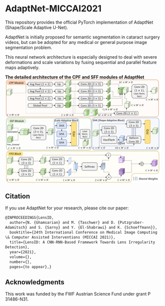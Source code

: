 # AdaptNet-MICCAI2021
This repository provides the official PyTorch implementation of AdaptNet (Shape/Scale Adaptive U-Net).

AdaptNet is initially proposed for semantic segmentation in cataract surgery videos, but can be adopted for any medical or general purpose image segmentation problem.

This neural network architecture is especially designed to deal with severe deformations and scale variations by fusing sequential and parallel feature maps adaptively.

**The detailed architecture of the CPF and SFF modules of AdaptNet**
<img src="./Network-Architecture-Images/BD8.png" alt="The detailed architecture of the CPF and SFF modules of AdaptNet." width="700">

## Citation
If you use AdaptNet for your research, please cite our paper:

```
@INPROCEEDINGS{LensID,
  author={N. {Ghamsarian} and M. {Taschwer} and D. {Putzgruber-Adamitsch} and S. {Sarny} and Y. {El-Shabrawi} and K. {Schoeffmann}},
  booktitle={24th International Conference on Medical Image Computing \& Computer Assisted Interventions (MICCAI 2021)}, 
  title={LensID: A CNN-RNN-Based Framework Towards Lens Irregularity Detection}, 
  year={2021},
  volume={},
  number={},
  pages={to appear},}
```

## Acknowledgments

This work was funded by the FWF Austrian Science Fund under grant P 31486-N31.
